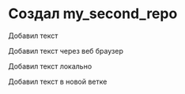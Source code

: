 ﻿# Создал my_second_repo

Добавил текст

Добавил текст через веб браузер

Добавил текст локально

Добавил текст в новой ветке